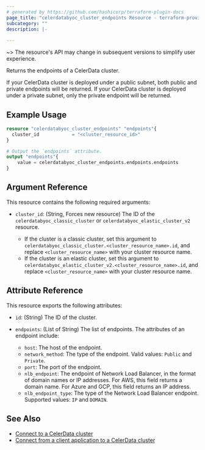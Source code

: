 ```yaml
---
# generated by https://github.com/hashicorp/terraform-plugin-docs
page_title: "celerdatabyoc_cluster_endpoints Resource - terraform-provider-celerdatabyoc"
subcategory: ""
description: |-
  
---
```


~> The resource's API may change in subsequent versions to simplify user experience.

Returns the endpoints of a CelerData cluster.

If your CelerData cluster is deployed under a public subnet, both public and private endpoints will be returned. If your CelerData cluster is deployed under a private subnet, only the private endpoint will be returned.

## Example Usage

```terraform
resource "celerdatabyoc_cluster_endpoints" "endpoints"{
  cluster_id            = "<cluster_resource_id>"
}

# Output the `endpoints` attribute.
output "endpoints"{
    value = celerdatabyoc_cluster_endpoints.endpoints.endpoints
}
```

## Argument Reference

This resource contains the following required arguments:

- `cluster_id`: (String, Forces new resource) The ID of the `celerdatabyoc_classic_cluster` or `celerdatabyoc_elastic_cluster_v2` resource.

  - If the cluster is a classic cluster, set this argument to `celerdatabyoc_classic_cluster.<cluster_resource_name>.id`, and replace `<cluster_resource_name>` with your cluster resource name.
  - If the cluster is an elastic cluster, set this argument to `celerdatabyoc_elastic_cluster_v2.<cluster_resource_name>.id`, and replace `<cluster_resource_name>` with your cluster resource name.

## Attribute Reference

This resource exports the following attributes:

- `id`: (String) The ID of the cluster.

- `endpoints`: (List of String) The list of endpoints. The attributes of an endpoint include:

  - `host`: The host of the endpoint.
  - `network_method`: The type of the endpoint. Valid values: `Public` and `Private`.
  - `port`: The port of the endpoint.
  - `nlb_endpoint`: The endpoint of Network Load Balancer, in the format of domain names or IP addresses. For AWS, this field returns a domain name. For Azure and GCP, this field returns an IP address.
  - `nlb_endpoint_type`: The type of the Network Load Balancer endpoint. Supported values: `IP` and `DOMAIN`.
## See Also

- [Connect to a CelerData cluster](https://docs.celerdata.com/byoc/main/get_started/connect_cluster)
- [Connect from a client application to a CelerData cluster](https://docs.celerdata.com/byoc/main/cluster_management/connect_application_to_cluster)
